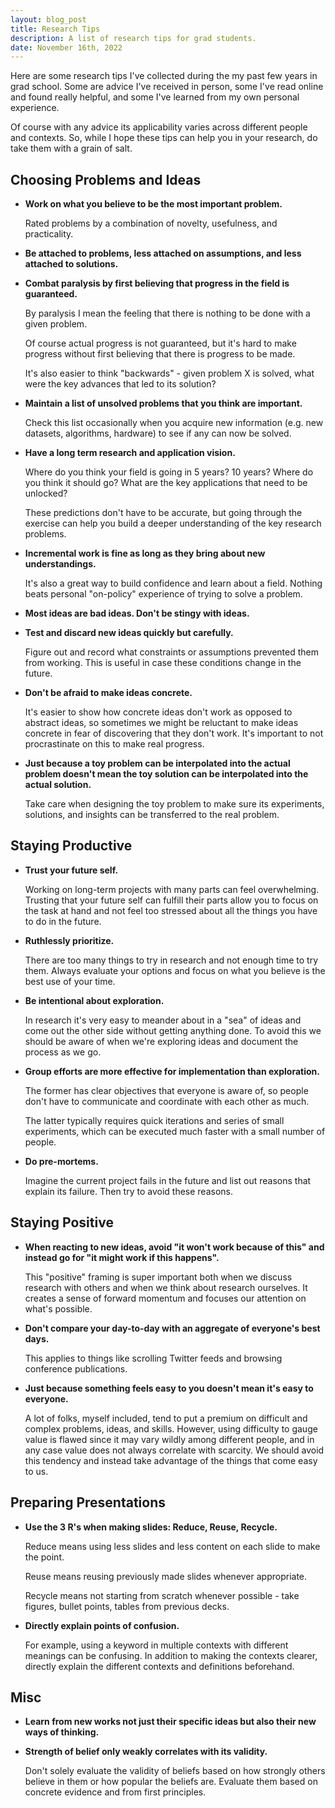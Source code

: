 ```yaml
---
layout: blog_post
title: Research Tips
description: A list of research tips for grad students.
date: November 16th, 2022
---
```


Here are some research tips I've collected during the my past few years in grad school.
Some are advice I've received in person, some I've read online and found really helpful, and some I've learned from my own personal experience.

Of course with any advice its applicability varies across different people and contexts.
So, while I hope these tips can help you in your research, do take them with a grain of salt.

## Choosing Problems and Ideas

- **Work on what you believe to be the most important problem.**

  Rated problems by a combination of novelty, usefulness, and practicality. 

- **Be attached to problems, less attached on assumptions, and less attached to solutions.**

- **Combat paralysis by first believing that progress in the field is guaranteed.**

  By paralysis I mean the feeling that there is nothing to be done with a given problem.

  Of course actual progress is not guaranteed, but it's hard to make progress without first believing that there is progress to be made.

  It's also easier to think "backwards" - given problem X is solved, what were the key advances that led to its solution?

- **Maintain a list of unsolved problems that you think are important.**

  Check this list occasionally when you acquire new information (e.g. new datasets, algorithms, hardware) to see if any can now be solved.

- **Have a long term research and application vision.**

  Where do you think your field is going in 5 years? 10 years? Where do you think it should go? What are the key applications that need to be unlocked?
  
  These predictions don't have to be accurate, but going through the exercise can help you build a deeper understanding of the key research problems.

- **Incremental work is fine as long as they bring about new understandings.**
    
  It's also a great way to build confidence and learn about a field. Nothing beats personal "on-policy" experience of trying to solve a problem.

- **Most ideas are bad ideas. Don't be stingy with ideas.**

- **Test and discard new ideas quickly but carefully.**

  Figure out and record what constraints or assumptions prevented them from working. This is useful in case these conditions change in the future.

- **Don't be afraid to make ideas concrete.**
  
  It's easier to show how concrete ideas don't work as opposed to abstract ideas, so sometimes we might be reluctant to make ideas concrete in fear of discovering that they don't work. It's important to not procrastinate on this to make real progress.
  
- **Just because a toy problem can be interpolated into the actual problem doesn't mean the toy solution can be interpolated into the actual solution.**

  Take care when designing the toy problem to make sure its experiments, solutions, and insights can be transferred to the real problem. 

## Staying Productive

- **Trust your future self.**

  Working on long-term projects with many parts can feel overwhelming. Trusting that your future self can fulfill their parts allow you to focus on the task at hand and not feel too stressed about all the things you have to do in the future.

- **Ruthlessly prioritize.**

  There are too many things to try in research and not enough time to try them. Always evaluate your options and focus on what you believe is the best use of your time.

- **Be intentional about exploration.**

  In research it's very easy to meander about in a "sea" of ideas and come out the other side without getting anything done. To avoid this we should be aware of when we're exploring ideas and document the process as we go.

- **Group efforts are more effective for implementation than exploration.**

  The former has clear objectives that everyone is aware of, so people don't have to communicate and coordinate with each other as much. 

  The latter typically requires quick iterations and series of small experiments, which can be executed much faster with a small number of people.  

- **Do pre-mortems.**

  Imagine the current project fails in the future and list out reasons that explain its failure. Then try to avoid these reasons.

## Staying Positive

- **When reacting to new ideas, avoid "it won't work because of this" and instead go for "it might work if this happens".**

  This "positive" framing is super important both when we discuss research with others and when we think about research ourselves. It creates a sense of forward momentum and focuses our attention on what's possible.

- **Don't compare your day-to-day with an aggregate of everyone's best days.**

  This applies to things like scrolling Twitter feeds and browsing conference publications.

- **Just because something feels easy to you doesn't mean it's easy to everyone.**

  A lot of folks, myself included, tend to put a premium on difficult and complex problems, ideas, and skills. However, using difficulty to gauge value is flawed since it may vary wildly among different people, and in any case value does not always correlate with scarcity. We should avoid this tendency and instead take advantage of the things that come easy to us.

## Preparing Presentations

- **Use the 3 R's when making slides: Reduce, Reuse, Recycle.**

  Reduce means using less slides and less content on each slide to make the point.

  Reuse means reusing previously made slides whenever appropriate. 

  Recycle means not starting from scratch whenever possible - take figures, bullet points, tables from previous decks.

- **Directly explain points of confusion.**

  For example, using a keyword in multiple contexts with different meanings can be confusing. 
  In addition to making the contexts clearer, directly explain the different contexts and definitions beforehand.

## Misc

- **Learn from new works not just their specific ideas but also their new ways of thinking.**

- **Strength of belief only weakly correlates with its validity.**

  Don't solely evaluate the validity of beliefs based on how strongly others believe in them or how popular the beliefs are. Evaluate them based on concrete evidence and from first principles.
